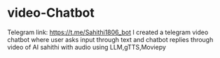 # video-Chatbot
Telegram link: https://t.me/Sahithi1806_bot
I created a telegram video chatbot where user asks input through text and chatbot replies through video of AI sahithi with audio using LLM,gTTS,Moviepy

